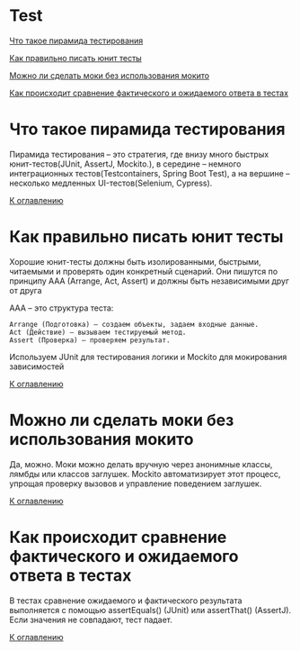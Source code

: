 # Test

[Что такое пирамида тестирования](#что-такое-пирамида-тестирования)

[Как правильно писать юнит тесты](#как-правильно-писать-юнит-тесты)

[Можно ли сделать моки без использования мокито](#можно-ли-сделать-моки-без-использования-мокито)

[Как происходит сравнение фактического и ожидаемого ответа в тестах](#как-происходит-сравнение-фактического-и-ожидаемого-ответа-в-тестах)

# Что такое пирамида тестирования

Пирамида тестирования – это стратегия, где внизу много быстрых юнит-тестов(JUnit, AssertJ, Mockito.), в середине –
немного интеграционных тестов(Testcontainers, Spring Boot Test), а на вершине – несколько медленных UI-тестов(Selenium,
Cypress).

[К оглавлению](#)

# Как правильно писать юнит тесты

Хорошие юнит-тесты должны быть изолированными, быстрыми, читаемыми и проверять один конкретный сценарий. Они пишутся по
принципу AAA (Arrange, Act, Assert) и должны быть независимыми друг от друга

AAA – это структура теста:

    Arrange (Подготовка) – создаем объекты, задаем входные данные.
    Act (Действие) – вызываем тестируемый метод.
    Assert (Проверка) – проверяем результат.

Используем JUnit для тестирования логики и Mockito для мокирования зависимостей

[К оглавлению](#)

# Можно ли сделать моки без использования мокито

Да, можно. Моки можно делать вручную через анонимные классы, лямбды или классов заглушек. Mockito автоматизирует
этот процесс, упрощая проверку вызовов и управление поведением заглушек.

[К оглавлению](#)

# Как происходит сравнение фактического и ожидаемого ответа в тестах

В тестах сравнение ожидаемого и фактического результата выполняется с помощью assertEquals() (JUnit) или assertThat() (AssertJ). Если значения не совпадают, тест падает.

[К оглавлению](#)